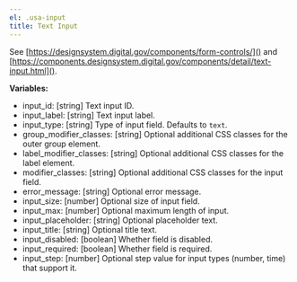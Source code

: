 ```yaml
---
el: .usa-input
title: Text Input
---
```

See [https://designsystem.digital.gov/components/form-controls/]() and
[https://components.designsystem.digital.gov/components/detail/text-input.html]().

__Variables:__
* input_id: [string] Text input ID.
* input_label: [string] Text input label.
* input_type: [string] Type of input field. Defaults to `text`.
* group_modifier_classes: [string] Optional additional CSS classes for the outer group element.
* label_modifier_classes: [string] Optional additional CSS classes for the label element.
* modifier_classes: [string] Optional additional CSS classes for the input field.
* error_message: [string] Optional error message.
* input_size: [number] Optional size of input field.
* input_max: [number] Optional maximum length of input.
* input_placeholder: [string] Optional placeholder text.
* input_title: [string] Optional title text.
* input_disabled: [boolean] Whether field is disabled.
* input_required: [boolean] Whether field is required.
* input_step: [number] Optional step value for input types (number, time) that support it.
